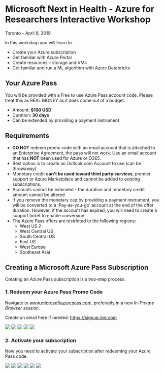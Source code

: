# Microsoft Next in Health - Azure for Researchers Interactive Workshop 
Toronto - April 8, 2019 

In this workshop you will learn to 
* Create your Azure subscription 
* Get familiar with Azure Portal 
* Create resources – storage and VMs
* Get familiar and run a ML algorithm with Azure Databricks

## Your Azure Pass
You will be provided with a Free to use Azure Pass account code. Please treat this as REAL MONEY as it does come out of a budget.
* Amount: **$100 USD**
* Duration: **30 days**
* Can be extended by providing a payment instrument 
 
## Requirements
* **DO NOT** redeem promo code with an email account that is attached to an Enterprise Agreement, the pass will not work. Use an email account that has **NOT** been used for Azure or O365.
* Best option is to create an Outlook.com Account to use (can be throwaway)
* Monetary credit **can't be used toward third party services**, premier support or Azure Marketplace and cannot be added to existing subscriptions. 
* Accounts cannot be extended - the duration and monetary credit amount cannot be altered
* If you remove the monetary cap by providing a payment instrument, you will be converted to a 'Pay-as-you-go' account at the end of the offer duration. However, if the account has expired, you will need to create a support ticket to enable conversion.
* The Azure Pass offers are restricted to the following regions: 
  * West US 2 
  * West Central US
  * South Central US
  * East US 
  * West Europe
  * Southeast Asia

## Creating a Microsoft Azure Pass Subscription
Creating an Azure Pass subscription is a two-step process.
### 1. Redeem your Azure Pass Promo Code
Navigate to www.microsoftazurepass.com, preferably in a new _In-Private Browser session_.

Create an email here if needed: https://signup.live.com 

<img src="ReadmeImages/Redeem1.png" width=“600”>

<img src="ReadmeImages/Redeem2.png" width=“600”>

<img src="ReadmeImages/Redeem3.png" width=“600”>

<img src="ReadmeImages/Redeem4.png" width=“600”>

<img src="ReadmeImages/Redeem5.png" width=“600”>

### 2. Activate your subscription
Now you need to activate your subscription after redeeming your Azure Pass code.

<img src="ReadmeImages/Redeem6.png" width=“300”>

<img src="ReadmeImages/Redeem7.png" width=“600”>

<img src="ReadmeImages/Redeem8.png" width=“600”>

<img src="ReadmeImages/Redeem9.png" width=“600”>

<img src="ReadmeImages/Redeem10.png" width=“600”>

<img src="ReadmeImages/Redeem11.png" width=“600”>

